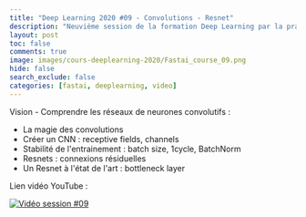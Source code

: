```yaml
---
title: "Deep Learning 2020 #09 - Convolutions - Resnet"
description: "Neuvième session de la formation Deep Learning par la pratique 2020."
layout: post
toc: false
comments: true
image: images/cours-deeplearning-2020/Fastai_course_09.png
hide: false
search_exclude: false
categories: [fastai, deeplearning, video]
---
```


Vision - Comprendre les réseaux de neurones convolutifs :
- La magie des convolutions
- Créer un CNN : receptive fields, channels
- Stabilité de l'entrainement : batch size, 1cycle, BatchNorm
- Resnets : connexions résiduelles
- Un Resnet à l'état de l'art : bottleneck layer

Lien vidéo YouTube :

[![Vidéo session #09](https://img.youtube.com/vi/5CkkckmcZ7Q/0.jpg)](https://www.youtube.com/watch?v=5CkkckmcZ7Q)
